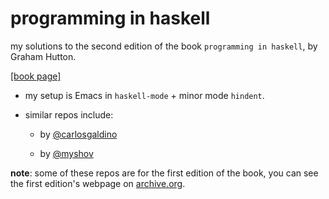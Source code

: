 # programming in haskell

my solutions to the second edition of the book `programming in
haskell`, by Graham Hutton.

[[book page]](http://www.cs.nott.ac.uk/~pszgmh/pih.html)

- my setup is Emacs in `haskell-mode` + minor mode `hindent`.

- similar repos include:

    - by [@carlosgaldino](https://github.com/carlosgaldino/programming-in-haskell)
    
    - by [@myshov](https://github.com/myshov/programming_in_haskell)

**note**: some of these repos are for the first edition of the book,
you can see the first edition's webpage on
[archive.org](https://web.archive.org/web/20150920022947/http://www.cs.nott.ac.uk/~pszgmh/book.html).
